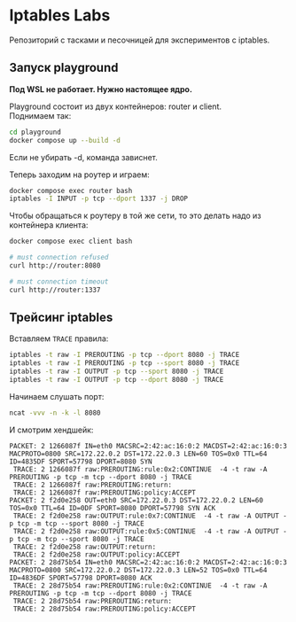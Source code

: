 # Iptables Labs

Репозиторий с тасками и песочницей для экспериментов с iptables.

## Запуск playground

**Под WSL не работает. Нужно настоящее ядро.**

Playground состоит из двух контейнеров: router и client.  
Поднимаем так:  
```bash
cd playground
docker compose up --build -d
```
Если не убирать -d, команда зависнет.

Теперь заходим на роутер и играем:
```bash
docker compose exec router bash
iptables -I INPUT -p tcp --dport 1337 -j DROP
```

Чтобы обращаться к роутеру в той же сети, то это делать надо из контейнера клиента:
```bash
docker compose exec client bash

# must connection refused
curl http://router:8080

# must connection timeout
curl http://router:1337
```

## Трейсинг iptables

Вставляем `TRACE` правила:
```bash
iptables -t raw -I PREROUTING -p tcp --dport 8080 -j TRACE
iptables -t raw -I PREROUTING -p tcp --sport 8080 -j TRACE
iptables -t raw -I OUTPUT -p tcp --sport 8080 -j TRACE
iptables -t raw -I OUTPUT -p tcp --dport 8080 -j TRACE 
```

Начинаем слушать порт:
```bash
ncat -vvv -n -k -l 8080
```

И смотрим хендшейк:
```log
PACKET: 2 1266087f IN=eth0 MACSRC=2:42:ac:16:0:2 MACDST=2:42:ac:16:0:3 MACPROTO=0800 SRC=172.22.0.2 DST=172.22.0.3 LEN=60 TOS=0x0 TTL=64 ID=4835DF SPORT=57798 DPORT=8080 SYN 
 TRACE: 2 1266087f raw:PREROUTING:rule:0x2:CONTINUE  -4 -t raw -A PREROUTING -p tcp -m tcp --dport 8080 -j TRACE
 TRACE: 2 1266087f raw:PREROUTING:return:
 TRACE: 2 1266087f raw:PREROUTING:policy:ACCEPT 
PACKET: 2 f2d0e258 OUT=eth0 SRC=172.22.0.3 DST=172.22.0.2 LEN=60 TOS=0x0 TTL=64 ID=0DF SPORT=8080 DPORT=57798 SYN ACK 
 TRACE: 2 f2d0e258 raw:OUTPUT:rule:0x7:CONTINUE  -4 -t raw -A OUTPUT -p tcp -m tcp --sport 8080 -j TRACE
 TRACE: 2 f2d0e258 raw:OUTPUT:rule:0x5:CONTINUE  -4 -t raw -A OUTPUT -p tcp -m tcp --sport 8080 -j TRACE
 TRACE: 2 f2d0e258 raw:OUTPUT:return:
 TRACE: 2 f2d0e258 raw:OUTPUT:policy:ACCEPT 
PACKET: 2 28d75b54 IN=eth0 MACSRC=2:42:ac:16:0:2 MACDST=2:42:ac:16:0:3 MACPROTO=0800 SRC=172.22.0.2 DST=172.22.0.3 LEN=52 TOS=0x0 TTL=64 ID=4836DF SPORT=57798 DPORT=8080 ACK 
 TRACE: 2 28d75b54 raw:PREROUTING:rule:0x2:CONTINUE  -4 -t raw -A PREROUTING -p tcp -m tcp --dport 8080 -j TRACE
 TRACE: 2 28d75b54 raw:PREROUTING:return:
 TRACE: 2 28d75b54 raw:PREROUTING:policy:ACCEPT 
```
